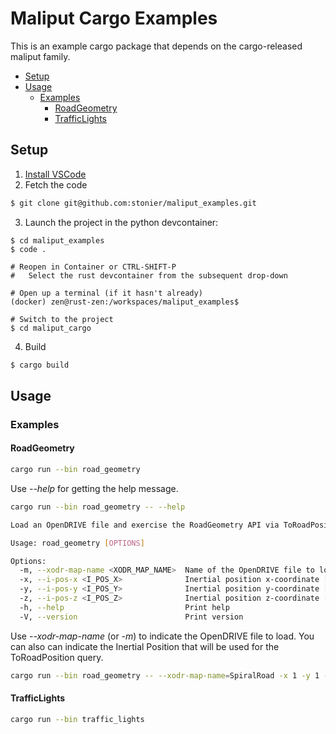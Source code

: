 # Maliput Cargo Examples <!-- omit from toc -->

This is an example cargo package that depends on the cargo-released maliput family.

- [Setup](#setup)
- [Usage](#usage)
  - [Examples](#examples)
    - [RoadGeometry](#roadgeometry)
    - [TrafficLights](#trafficlights)

## Setup

1. [Install VSCode](https://code.visualstudio.com/docs/setup/linux)
2. Fetch the code

```bash
$ git clone git@github.com:stonier/maliput_examples.git
```

3. Launch the project in the python devcontainer:

```
$ cd maliput_examples
$ code .

# Reopen in Container or CTRL-SHIFT-P
#   Select the rust devcontainer from the subsequent drop-down

# Open up a terminal (if it hasn't already)
(docker) zen@rust-zen:/workspaces/maliput_examples$

# Switch to the project
$ cd maliput_cargo
```

4. Build

```bash
$ cargo build
```

## Usage

### Examples

#### RoadGeometry

```sh
cargo run --bin road_geometry
```

Use _--help_ for getting the help message.

```sh
cargo run --bin road_geometry -- --help
```

```sh
Load an OpenDRIVE file and exercise the RoadGeometry API via ToRoadPosition query

Usage: road_geometry [OPTIONS]

Options:
  -m, --xodr-map-name <XODR_MAP_NAME>  Name of the OpenDRIVE file to load [default: TShapeRoad]
  -x, --i-pos-x <I_POS_X>              Inertial position x-coordinate [default: -0.5]
  -y, --i-pos-y <I_POS_Y>              Inertial position y-coordinate [default: 0]
  -z, --i-pos-z <I_POS_Z>              Inertial position z-coordinate [default: 1]
  -h, --help                           Print help
  -V, --version                        Print version
```

Use _--xodr-map-name_ (or _-m_) to indicate the OpenDRIVE file to load.
You can also can indicate the Inertial Position that will be used for the ToRoadPosition query.
```sh
cargo run --bin road_geometry -- --xodr-map-name=SpiralRoad -x 1 -y 1 -z 1
```

#### TrafficLights

```sh
cargo run --bin traffic_lights
```
